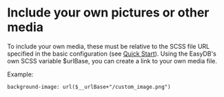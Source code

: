 # Include your own pictures or other media
To include your own media, these must be relative to the SCSS file URL specified in the basic configuration (see [Quick Start](../quickstart)).
Using the EasyDB's own SCSS variable $urlBase, you can create a link to your own media file.

Example:
```
background-image: url($__urlBase+"/custom_image.png")
```  


